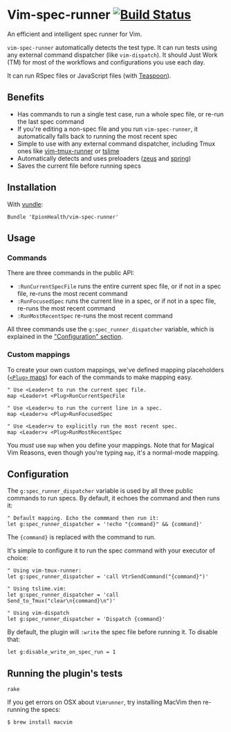 Vim-spec-runner [![Build Status](https://travis-ci.org/gabebw/vim-spec-runner.svg?branch=master)](https://travis-ci.org/gabebw/vim-spec-runner)
============================================================

An efficient and intelligent spec runner for Vim.

`vim-spec-runner` automatically detects the test type. It can run tests using
any external command dispatcher (like `vim-dispatch`). It should Just Work (TM)
for most of the workflows and configurations you use each day.

It can run RSpec files or JavaScript files (with [Teaspoon]).

[Teaspoon]: https://github.com/modeset/teaspoon

Benefits
--------

* Has commands to run a single test case, run a whole spec file, or re-run the
  last spec command
* If you're editing a non-spec file and you run `vim-spec-runner`, it
  automatically falls back to running the most recent spec
* Simple to use with any external command dispatcher, including Tmux ones like
  [vim-tmux-runner] or [tslime]
* Automatically detects and uses preloaders ([zeus] and [spring])
* Saves the current file before running specs

[zeus]: https://github.com/burke/zeus
[spring]: https://github.com/rails/spring
[vim-tmux-runner]: https://github.com/christoomey/vim-tmux-runner
[tslime]: https://github.com/jgdavey/tslime.vim

Installation
------------

With [vundle](https://github.com/gmarik/Vundle.vim):

```vim
Bundle 'EpionHealth/vim-spec-runner'
```

Usage
-----

### Commands

There are three commands in the public API:

* `:RunCurrentSpecFile` runs the entire current spec file, or if not in a spec
  file, re-runs the most recent command
* `:RunFocusedSpec` runs the current line in a spec, or if not in a spec file,
  re-runs the most recent command
* `:RunMostRecentSpec` re-runs the most recent command

All three commands use the `g:spec_runner_dispatcher` variable, which is explained
in the ["Configuration" section](#configuration).

### Custom mappings

To create your own custom mappings, we've defined mapping placeholders ([`<Plug>`
maps][plug]) for each of the commands to make mapping easy.

```vim
" Use <Leader>t to run the current spec file.
map <Leader>t <Plug>RunCurrentSpecFile

" Use <Leader>u to run the current line in a spec.
map <Leader>u <Plug>RunFocusedSpec

" Use <Leader>v to explicitly run the most recent spec.
map <Leader>v <Plug>RunMostRecentSpec
```

You *must* use `map` when you define your mappings. Note that for Magical Vim
Reasons, even though you're typing `map`, it's a normal-mode mapping.

[plug]: http://vim.wikia.com/wiki/Mapping_keys_in_Vim_-_Tutorial_(Part_3)#Use_of_.3CPlug.3E

Configuration
-------------

The `g:spec_runner_dispatcher` variable is used by all three public commands to
run specs. By default, it echoes the command and then runs it:

```vim
" Default mapping. Echo the commmand then run it:
let g:spec_runner_dispatcher = '!echo "{command}" && {command}'
```

The `{command}` is replaced with the command to run.

It's simple to configure it to run the spec command with your executor of
choice:

```vim
" Using vim-tmux-runner:
let g:spec_runner_dispatcher = 'call VtrSendCommand("{command}")'

" Using tslime.vim:
let g:spec_runner_dispatcher = 'call Send_to_Tmux("clear\n{command}\n")'

" Using vim-dispatch
let g:spec_runner_dispatcher = 'Dispatch {command}'
```

By default, the plugin will `:write` the spec file before running it. To disable
that:

```vim
let g:disable_write_on_spec_run = 1
```

Running the plugin's tests
--------------------------

    rake

If you get errors on OSX about `Vimrunner`, try installing MacVim then re-running the specs:

    $ brew install macvim
